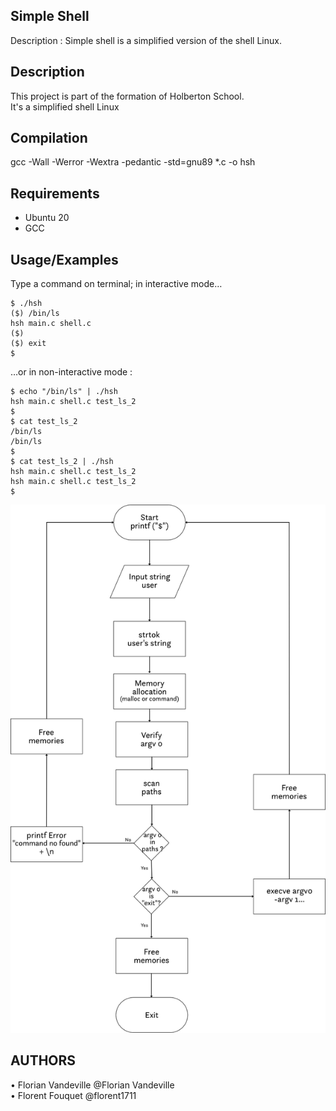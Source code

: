 ## Simple Shell

Description : Simple shell is a simplified version of the shell Linux.
## Description

This project is part of the formation of Holberton School. <br>
It's a simplified shell Linux


## Compilation

gcc -Wall -Werror -Wextra -pedantic -std=gnu89 *.c -o hsh


## Requirements

- Ubuntu 20
- GCC


## Usage/Examples
Type a command on terminal; in interactive mode…
```code
$ ./hsh
($) /bin/ls
hsh main.c shell.c
($)
($) exit
$

```
…or in non-interactive mode :
```code
$ echo "/bin/ls" | ./hsh
hsh main.c shell.c test_ls_2
$
$ cat test_ls_2
/bin/ls
/bin/ls
$
$ cat test_ls_2 | ./hsh
hsh main.c shell.c test_ls_2
hsh main.c shell.c test_ls_2
$
```
![Logo](https://github.com/VandevilleF/holbertonschool-simple_shell/blob/main/HBTN_Flowchart/Flow-chart_SimpleShell.png)

## AUTHORS

• Florian Vandeville @Florian Vandeville <br>
• Florent Fouquet @florent1711
